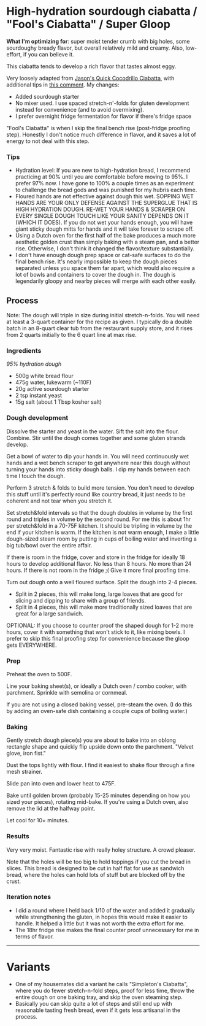 # High-hydration sourdough ciabatta / "Fool's Ciabatta" / Super Gloop

**What I'm optimizing for**: super moist tender crumb with big holes, some sourdoughy bready flavor, but overall relatively mild and creamy. Also, low-effort, if you can believe it.

This ciabatta tends to develop a rich flavor that tastes almost eggy.

Very loosely adapted from [Jason's Quick Cocodrillo Ciabatta](http://www.thefreshloaf.com/node/2984/jasons-quick-coccodrillo-ciabatta-bread), 
with additional tips in [this comment](http://www.thefreshloaf.com//node/3088/bluezebras-baking-banter#comment-14086). My changes:
- Added sourdough starter
- No mixer used. I use spaced stretch-n'-folds for gluten development instead for convenience (and to avoid overmixing).
- I prefer overnight fridge fermentation for flavor if there's fridge space

"Fool's Ciabatta" is when I skip the final bench rise (post-fridge proofing step). Honestly I don't notice much difference in flavor, and it saves a lot of energy to not deal with this step.

### Tips

- Hydration level: If you are new to high-hydration bread, I recommend practicing at 90% until you are comfortable before moving to 95%. I prefer 97% now. I have gone to 100% a couple times as an experiment to challenge the bread gods and was punished for my hubris each time.
- Floured hands are not effective against dough this wet. SOPPING WET HANDS ARE YOUR ONLY DEFENSE AGAINST THE SUPERGLUE THAT IS HIGH HYDRATION DOUGH. RE-WET YOUR HANDS & SCRAPER ON EVERY SINGLE DOUGH TOUCH LIKE YOUR SANITY DEPENDS ON IT (WHICH IT DOES). If you do not wet your hands enough, you will have giant sticky dough mitts for hands and it will take forever to scrape off.
- Using a Dutch oven for the first half of the bake produces a much more aesthetic golden crust than simply baking with a steam pan, and a better rise. Otherwise, I don't think it changed the flavor/texture substantially.
- I don't have enough dough prep space or cat-safe surfaces to do the final bench rise. It's nearly impossible to keep the dough pieces separated unless you space them far apart, which would also require a lot of bowls and containers to cover the dough in. The dough is legendarily gloopy and nearby pieces will merge with each other easily.

## Process

Note: The dough will triple in size during initial stretch-n-folds. You will need at least a 3-quart container for the recipe as given. I typically do a double batch in an 8-quart clear tub from the restaurant supply store, and it rises from 2 quarts initially to the 6 quart line at max rise.

### Ingredients

*95% hydration dough*
- 500g white bread flour
- 475g water, lukewarm (~110F)
- 20g active sourdough starter
- 2 tsp instant yeast
- 15g salt (about 1 Tbsp kosher salt)

### Dough development

Dissolve the starter and yeast in the water. Sift the salt into the flour. Combine.
Stir until the dough comes together and some gluten strands develop.

Get a bowl of water to dip your hands in. You will need continuously wet hands and a wet bench scraper to get anywhere near this dough without turning your hands into sticky dough balls. I dip my hands between each time I touch the dough.

Perform 3 stretch & folds to build more tension. You don't need to develop this stuff until it's perfectly round like country bread, it just needs to be coherent and not tear when you stretch it. 

Set stretch&fold intervals so that the dough doubles in volume by the first round and triples in volume by the second round. For me this is about 1hr per stretch&fold in a 70-75F kitchen. It should be tripling in volume by the end if your kitchen is warm. If the kitchen is not warm enough, I make a little dough-sized steam room by putting in cups of boiling water and inverting a big tub/bowl over the entire affair.

If there is room in the fridge, cover and store in the fridge for ideally 18 hours to develop additional flavor. No less than 8 hours. No more than 24 hours.
If there is not room in the fridge ;( Give it more final proofing time.

Turn out dough onto a well floured surface. Split the dough into 2-4 pieces.
- Split in 2 pieces, this will make long, large loaves that are good for slicing and dipping to share with a group of friends.
- Split in 4 pieces, this will make more traditionally sized loaves that are great for a large sandwich.

OPTIONAL: If you choose to counter proof the shaped dough for 1-2 more hours, cover it with something that won't stick to it, like mixing bowls. I prefer to skip this final proofing step for convenience because the gloop gets EVERYWHERE.

### Prep
Preheat the oven to 500F. 

Line your baking sheet(s), or ideally a Dutch oven / combo cooker, with parchment. Sprinkle with semolina or cornmeal.

If you are not using a closed baking vessel, pre-steam the oven. (I do this by adding an oven-safe dish containing a couple cups of boiling water.)

### Baking
Gently stretch dough piece(s) you are about to bake into an oblong rectangle shape and quickly flip upside down onto the parchment. "Velvet glove, iron fist."

Dust the tops lightly with flour. I find it easiest to shake flour through a fine mesh strainer.

Slide pan into oven and lower heat to 475F.

Bake until golden brown (probably 15-25 minutes depending on how you sized your pieces), rotating mid-bake. If you're using a Dutch oven, also remove the lid at the halfway point.

Let cool for 10+ minutes.

### Results

Very very moist. Fantastic rise with really holey structure. A crowd pleaser.

Note that the holes will be too big to hold toppings if you cut the bread in slices. This bread is designed to be cut in half flat for use as sandwich bread, where the holes can hold lots of stuff but are blocked off by the crust.

### Iteration notes

- I did a round where I held back 1/10 of the water and added it gradually while strengthening the gluten, in hopes this would make it easier to handle. It helped a little but it was not worth the extra effort for me.
- The 18hr fridge rise makes the final counter proof unnecessary for me in terms of flavor.

---

# Variants

- One of my housemates did a variant he calls "Simpleton's Ciabatta", where you do fewer stretch-n-fold steps, proof for less time, throw the entire dough on one baking tray, and skip the oven steaming step.
- Basically you can skip quite a lot of steps and still end up with reasonable tasting fresh bread, even if it gets less artisanal in the process.
